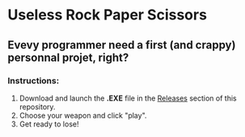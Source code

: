 # Useless Rock Paper Scissors
## Evevy programmer need a first (and crappy) personnal projet, right?
### Instructions:
1. Download and launch the **.EXE** file in the [Releases](https://github.com/ChaseYUL99/UselessRockPaperScissors/releases) section of this repository.
2. Choose your weapon and click "play".
3. Get ready to lose!

